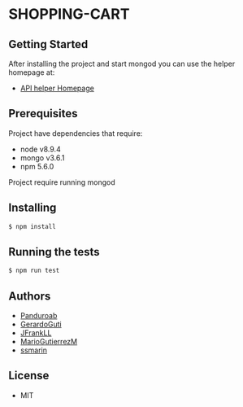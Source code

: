 # SHOPPING-CART

## Getting Started
After installing the project and start mongod you can use the helper homepage at:
- [API helper Homepage](http://localhost:3000/api)

## Prerequisites
Project have dependencies that require:
- node v8.9.4
- mongo v3.6.1
- npm 5.6.0

Project require running mongod

## Installing
```sh
$ npm install
```

## Running the tests
```sh
$ npm run test
```

## Authors
- [Panduroab](https://github.com/panduroab)
- [GerardoGuti](https://github.com/GerardoGuti)
- [JFrankLL](https://github.com/JFrankLL)
- [MarioGutierrezM](https://github.com/MarioGutierrezM)
- [ssmarin](https://github.com/ssmarin)

## License
* MIT
